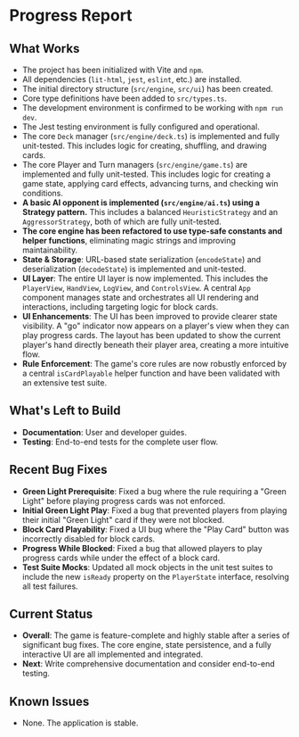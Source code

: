 # Progress Report

## What Works
*   The project has been initialized with Vite and `npm`.
*   All dependencies (`lit-html`, `jest`, `eslint`, etc.) are installed.
*   The initial directory structure (`src/engine`, `src/ui`) has been created.
*   Core type definitions have been added to `src/types.ts`.
*   The development environment is confirmed to be working with `npm run dev`.
*   The Jest testing environment is fully configured and operational.
*   The core `Deck` manager (`src/engine/deck.ts`) is implemented and fully unit-tested. This includes logic for creating, shuffling, and drawing cards.
*   The core Player and Turn managers (`src/engine/game.ts`) are implemented and fully unit-tested. This includes logic for creating a game state, applying card effects, advancing turns, and checking win conditions.
*   **A basic AI opponent is implemented (`src/engine/ai.ts`) using a Strategy pattern.** This includes a balanced `HeuristicStrategy` and an `AggressorStrategy`, both of which are fully unit-tested.
*   **The core engine has been refactored to use type-safe constants and helper functions**, eliminating magic strings and improving maintainability.
*   **State & Storage**: URL-based state serialization (`encodeState`) and deserialization (`decodeState`) is implemented and unit-tested.
*   **UI Layer**: The entire UI layer is now implemented. This includes the `PlayerView`, `HandView`, `LogView`, and `ControlsView`. A central `App` component manages state and orchestrates all UI rendering and interactions, including targeting logic for block cards.
*   **UI Enhancements**: The UI has been improved to provide clearer state visibility. A "go" indicator now appears on a player's view when they can play progress cards. The layout has been updated to show the current player's hand directly beneath their player area, creating a more intuitive flow.
*   **Rule Enforcement**: The game's core rules are now robustly enforced by a central `isCardPlayable` helper function and have been validated with an extensive test suite.

## What's Left to Build
*   **Documentation**: User and developer guides.
*   **Testing**: End-to-end tests for the complete user flow.

## Recent Bug Fixes
*   **Green Light Prerequisite**: Fixed a bug where the rule requiring a "Green Light" before playing progress cards was not enforced.
*   **Initial Green Light Play**: Fixed a bug that prevented players from playing their initial "Green Light" card if they were not blocked.
*   **Block Card Playability**: Fixed a UI bug where the "Play Card" button was incorrectly disabled for block cards.
*   **Progress While Blocked**: Fixed a bug that allowed players to play progress cards while under the effect of a block card.
*   **Test Suite Mocks**: Updated all mock objects in the unit test suites to include the new `isReady` property on the `PlayerState` interface, resolving all test failures.

## Current Status
*   **Overall**: The game is feature-complete and highly stable after a series of significant bug fixes. The core engine, state persistence, and a fully interactive UI are all implemented and integrated.
*   **Next**: Write comprehensive documentation and consider end-to-end testing.

## Known Issues
*   None. The application is stable. 